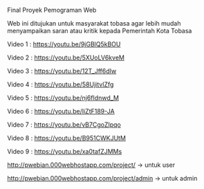 ﻿Final Proyek Pemograman Web
 
 Web ini ditujukan untuk masyarakat tobasa agar lebih mudah menyampaikan saran atau kritik kepada Pemerintah Kota Tobasa
  
Video 1 : https://youtu.be/9jGBlQ5kBOU

Video 2 : https://youtu.be/5XUoLV6kveM

Video 3 : https://youtu.be/12T_Jff6dIw

Video 4 : https://youtu.be/58UjitvlZfg

Video 5 : https://youtu.be/nj6fIdnwd_M

Video 6 : https://youtu.be/IiZtF189-JA

Video 7 : https://youtu.be/vB7CgoZIpqo

Video 8 : https://youtu.be/B951CWKJUtM

Video 9 : https://youtu.be/xa0tafZJMMs

http://pwebian.000webhostapp.com/project/ -> untuk user

http://pwebian.000webhostapp.com/project/admin -> untuk admin
